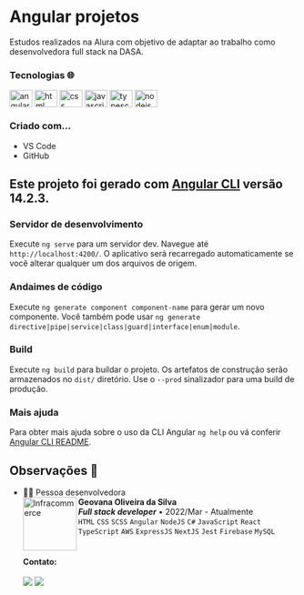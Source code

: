 # Angular projetos

Estudos realizados na Alura com objetivo de adaptar ao trabalho como desenvolvedora full stack na DASA.

### Tecnologias 🌐
<div>
<img align="center" alt="angular" height="30" width="40" src="https://cdn.jsdelivr.net/gh/devicons/devicon/icons/angularjs/angularjs-plain.svg">
<img align="center" alt="html" height="30" width="40" src="https://cdn.jsdelivr.net/gh/devicons/devicon/icons/html5/html5-plain.svg">
<img align="center" alt="css" height="30" width="40" src="https://cdn.jsdelivr.net/gh/devicons/devicon/icons/css3/css3-plain.svg">
<img align="center" alt="javascript" height="30" width="40" src="https://cdn.jsdelivr.net/gh/devicons/devicon/icons/javascript/javascript-original.svg">
<img align="center" alt="typescript" height="30" width="40" src="https://cdn.jsdelivr.net/gh/devicons/devicon/icons/typescript/typescript-plain.svg">
<img align="center" alt="nodejs" height="30" width="40" src="https://cdn.jsdelivr.net/gh/devicons/devicon/icons/nodejs/nodejs-original.svg">
</div>

### Criado com...
- VS Code
- GitHub

## Este projeto foi gerado com [Angular CLI](https://github.com/angular/angular-cli) versão 14.2.3.
### Servidor de desenvolvimento
Execute `ng serve` para um servidor dev. Navegue até `http://localhost:4200/`. O aplicativo será recarregado automaticamente se você alterar qualquer um dos arquivos de origem.

### Andaimes de código
Execute `ng generate component component-name` para gerar um novo componente. Você também pode usar `ng generate directive|pipe|service|class|guard|interface|enum|module`.

### Build
Execute `ng build` para buildar o projeto. Os artefatos de construção serão armazenados no `dist/` diretório. Use o `--prod` sinalizador para uma build de produção.

### Mais ajuda
Para obter mais ajuda sobre o uso da CLI Angular `ng help` ou vá conferir [Angular CLI README](https://github.com/angular/angular-cli/blob/master/README.md).

## Observações 🎈
  
- 👩‍💻 Pessoa desenvolvedora
    <br>
    <img align="left" height="94px" width="94px" alt="Infracommerce" src="https://user-images.githubusercontent.com/97990410/191845024-ef9de022-ac02-4010-8577-dfcd7ce2a0ce.png"/>
    **Geovana Oliveira da Silva** \
    ***Full stack developer*** • 2022/Mar - Atualmente \
    `HTML` `CSS` `SCSS` `Angular` `NodeJS` `C#` `JavaScript` `React` \
    `TypeScript` `AWS` `ExpressJS` `NextJS` `Jest` `Firebase` `MySQL ` \
    </br>
    #### Contato:
  <a href="https://www.linkedin.com/in/geovanaoliveria/" target="_blank"><img src="https://img.shields.io/badge/-LinkedIn-%230077B5?style=for-the-badge&logo=linkedin&logoColor=white" target="_blank"></a>
  [<img src="https://img.shields.io/badge/Microsoft_Outlook-0078D4?style=for-the-badge&logo=microsoft-outlook&logoColor=white" target="_blank">](mailto:geovanaolis@outlook.com)
